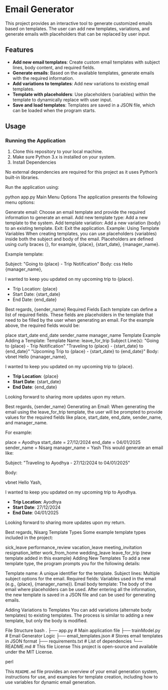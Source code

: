 # Email Generator

This project provides an interactive tool to generate customized emails based on templates. The user can add new templates, variations, and generate emails with placeholders that can be replaced by user input.

## Features
- **Add new email templates**: Create custom email templates with subject lines, body content, and required fields.
- **Generate emails**: Based on the available templates, generate emails with the required information.
- **Add variations to templates**: Add new variations to existing email templates.
- **Template with placeholders**: Use placeholders (variables) within the template to dynamically replace with user input.
- **Save and load templates**: Templates are saved in a JSON file, which can be loaded when the program starts.

## Usage

### Running the Application

1. Clone this repository to your local machine.
2. Make sure Python 3.x is installed on your system.
3. Install Dependencies

No external dependencies are required for this project as it uses Python’s built-in libraries.

Run the application using:

python app.py
Main Menu Options
The application presents the following menu options:

Generate email: Choose an email template and provide the required information to generate an email.
Add new template type: Add a new template to the system.
Add template variation: Add a new variation (body) to an existing template.
Exit: Exit the application.
Example: Using Template Variables
When creating templates, you can use placeholders (variables) inside both the subject and body of the email. Placeholders are defined using curly braces {}, for example, {place}, {start_date}, {manager_name}.

Example template:

Subject: "Going to {place} - Trip Notification"
Body:
css
Hello {manager_name},

I wanted to keep you updated on my upcoming trip to {place}.
- Trip Location: {place}
- Start Date: {start_date}
- End Date: {end_date}

Best regards,
{sender_name}
Required Fields
Each template can define a list of required fields. These fields are placeholders in the template that need to be filled by the user when generating an email. For the example above, the required fields would be:

place
start_date
end_date
sender_name
manager_name
Template Example
Adding a Template:
Template Name: leave_for_trip
Subject Line(s):
"Going to {place} - Trip Notification"
"Traveling to {place} - {start_date} to {end_date}"
"Upcoming Trip to {place} - {start_date} to {end_date}"
Body:
vbnet
Hello {manager_name},

I wanted to keep you updated on my upcoming trip to {place}.
- **Trip Location**: {place}
- **Start Date**: {start_date}
- **End Date**: {end_date}

Looking forward to sharing more updates upon my return.

Best regards,
{sender_name}
Generating an Email:
When generating the email using the leave_for_trip template, the user will be prompted to provide values for the required fields like place, start_date, end_date, sender_name, and manager_name.

For example:

place = Ayodhya
start_date = 27/12/2024
end_date = 04/01/2025
sender_name = Nisarg
manager_name = Yash
This would generate an email like:

Subject: "Traveling to Ayodhya - 27/12/2024 to 04/01/2025"

Body:

vbnet
Hello Yash,

I wanted to keep you updated on my upcoming trip to Ayodhya.
- **Trip Location**: Ayodhya
- **Start Date**: 27/12/2024
- **End Date**: 04/01/2025

Looking forward to sharing more updates upon my return.

Best regards,
Nisarg
Template Types
Some example template types included in the project:

sick_leave
performance_review
vacation_leave
meeting_invitation
resignation_letter
work_from_home
wedding_leave
leave_for_trip (new template added in this example)
Adding New Templates
To add a new template type, the program prompts you for the following details:

Template name: A unique identifier for the template.
Subject lines: Multiple subject options for the email.
Required fields: Variables used in the email (e.g., {place}, {manager_name}).
Email body template: The body of the email where placeholders can be used.
After entering all the information, the new template is saved in a JSON file and can be used for generating emails.

Adding Variations to Templates
You can add variations (alternate body templates) to existing templates. The process is similar to adding a new template, but only the body is modified.

File Structure
bash
.
├── app.py               # Main application file
├── trainModel.py        # Email Generator Logic
├── email_templates.json # Stores email templates in JSON format
├── requirements.txt     # List of dependencies
└── README.md            # This file
License
This project is open-source and available under the MIT License.

perl


This `README.md` file provides an overview of your email generation system, instructions for use, and examples for template creation, including how to use variables for dynamic email generation.
